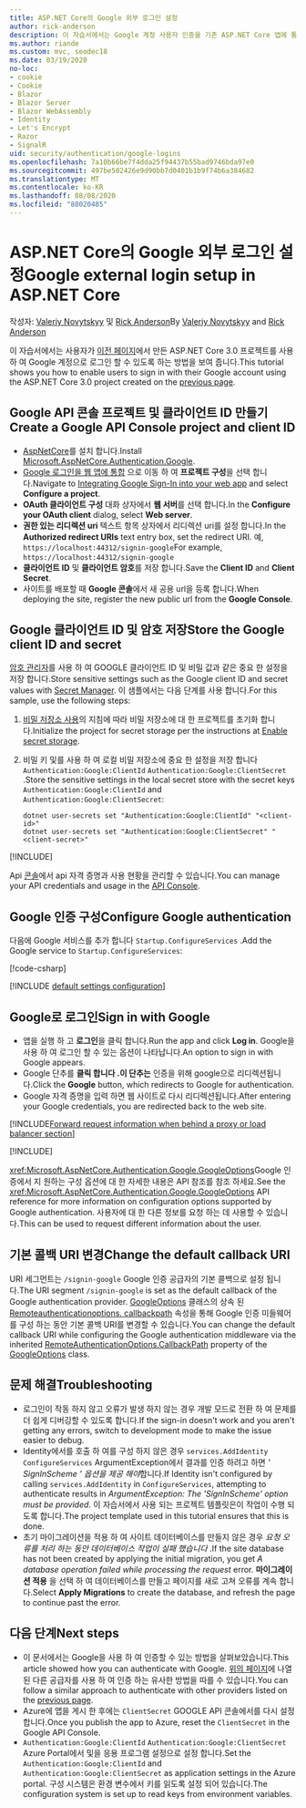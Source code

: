 ```yaml
---
title: ASP.NET Core의 Google 외부 로그인 설정
author: rick-anderson
description: 이 자습서에서는 Google 계정 사용자 인증을 기존 ASP.NET Core 앱에 통합 하는 방법을 보여 줍니다.
ms.author: riande
ms.custom: mvc, seodec18
ms.date: 03/19/2020
no-loc:
- cookie
- Cookie
- Blazor
- Blazor Server
- Blazor WebAssembly
- Identity
- Let's Encrypt
- Razor
- SignalR
uid: security/authentication/google-logins
ms.openlocfilehash: 7a10b66be7f4dda25f94437b55bad9746bda97e0
ms.sourcegitcommit: 497be502426e9d90bb7d0401b1b9f74b6a384682
ms.translationtype: MT
ms.contentlocale: ko-KR
ms.lasthandoff: 08/08/2020
ms.locfileid: "88020485"
---
```

# <a name="google-external-login-setup-in-aspnet-core"></a><span data-ttu-id="4ae3f-103">ASP.NET Core의 Google 외부 로그인 설정</span><span class="sxs-lookup"><span data-stu-id="4ae3f-103">Google external login setup in ASP.NET Core</span></span>

<span data-ttu-id="4ae3f-104">작성자: [Valeriy Novytskyy](https://github.com/01binary) 및 [Rick Anderson](https://twitter.com/RickAndMSFT)</span><span class="sxs-lookup"><span data-stu-id="4ae3f-104">By [Valeriy Novytskyy](https://github.com/01binary) and [Rick Anderson](https://twitter.com/RickAndMSFT)</span></span>

<span data-ttu-id="4ae3f-105">이 자습서에서는 사용자가 [이전 페이지](xref:security/authentication/social/index)에서 만든 ASP.NET Core 3.0 프로젝트를 사용 하 여 Google 계정으로 로그인 할 수 있도록 하는 방법을 보여 줍니다.</span><span class="sxs-lookup"><span data-stu-id="4ae3f-105">This tutorial shows you how to enable users to sign in with their Google account using the ASP.NET Core 3.0 project created on the [previous page](xref:security/authentication/social/index).</span></span>

## <a name="create-a-google-api-console-project-and-client-id"></a><span data-ttu-id="4ae3f-106">Google API 콘솔 프로젝트 및 클라이언트 ID 만들기</span><span class="sxs-lookup"><span data-stu-id="4ae3f-106">Create a Google API Console project and client ID</span></span>

* <span data-ttu-id="4ae3f-107">[AspNetCore](https://www.nuget.org/packages/Microsoft.AspNetCore.Authentication.Google)를 설치 합니다.</span><span class="sxs-lookup"><span data-stu-id="4ae3f-107">Install [Microsoft.AspNetCore.Authentication.Google](https://www.nuget.org/packages/Microsoft.AspNetCore.Authentication.Google).</span></span>
* <span data-ttu-id="4ae3f-108">[Google 로그인을 웹 앱에 통합](https://developers.google.com/identity/sign-in/web/sign-in) 으로 이동 하 여 **프로젝트 구성**을 선택 합니다.</span><span class="sxs-lookup"><span data-stu-id="4ae3f-108">Navigate to [Integrating Google Sign-In into your web app](https://developers.google.com/identity/sign-in/web/sign-in) and select **Configure a project**.</span></span>
* <span data-ttu-id="4ae3f-109">**OAuth 클라이언트 구성** 대화 상자에서 **웹 서버**를 선택 합니다.</span><span class="sxs-lookup"><span data-stu-id="4ae3f-109">In the **Configure your OAuth client** dialog, select **Web server**.</span></span>
* <span data-ttu-id="4ae3f-110">**권한 있는 리디렉션 uri** 텍스트 항목 상자에서 리디렉션 uri를 설정 합니다.</span><span class="sxs-lookup"><span data-stu-id="4ae3f-110">In the **Authorized redirect URIs** text entry box, set the redirect URI.</span></span> <span data-ttu-id="4ae3f-111">예, `https://localhost:44312/signin-google`</span><span class="sxs-lookup"><span data-stu-id="4ae3f-111">For example, `https://localhost:44312/signin-google`</span></span>
* <span data-ttu-id="4ae3f-112">**클라이언트 ID** 및 **클라이언트 암호**를 저장 합니다.</span><span class="sxs-lookup"><span data-stu-id="4ae3f-112">Save the **Client ID** and **Client Secret**.</span></span>
* <span data-ttu-id="4ae3f-113">사이트를 배포할 때 **Google 콘솔**에서 새 공용 url을 등록 합니다.</span><span class="sxs-lookup"><span data-stu-id="4ae3f-113">When deploying the site, register the new public url from the **Google Console**.</span></span>

## <a name="store-the-google-client-id-and-secret"></a><span data-ttu-id="4ae3f-114">Google 클라이언트 ID 및 암호 저장</span><span class="sxs-lookup"><span data-stu-id="4ae3f-114">Store the Google client ID and secret</span></span>

<span data-ttu-id="4ae3f-115">[암호 관리자](xref:security/app-secrets)를 사용 하 여 GOOGLE 클라이언트 ID 및 비밀 값과 같은 중요 한 설정을 저장 합니다.</span><span class="sxs-lookup"><span data-stu-id="4ae3f-115">Store sensitive settings such as the Google client ID and secret values with [Secret Manager](xref:security/app-secrets).</span></span> <span data-ttu-id="4ae3f-116">이 샘플에서는 다음 단계를 사용 합니다.</span><span class="sxs-lookup"><span data-stu-id="4ae3f-116">For this sample, use the following steps:</span></span>

1. <span data-ttu-id="4ae3f-117">[비밀 저장소 사용](xref:security/app-secrets#enable-secret-storage)의 지침에 따라 비밀 저장소에 대 한 프로젝트를 초기화 합니다.</span><span class="sxs-lookup"><span data-stu-id="4ae3f-117">Initialize the project for secret storage per the instructions at [Enable secret storage](xref:security/app-secrets#enable-secret-storage).</span></span>
1. <span data-ttu-id="4ae3f-118">비밀 키 및를 사용 하 여 로컬 비밀 저장소에 중요 한 설정을 저장 합니다 `Authentication:Google:ClientId` `Authentication:Google:ClientSecret` .</span><span class="sxs-lookup"><span data-stu-id="4ae3f-118">Store the sensitive settings in the local secret store with the secret keys `Authentication:Google:ClientId` and `Authentication:Google:ClientSecret`:</span></span>

    ```dotnetcli
    dotnet user-secrets set "Authentication:Google:ClientId" "<client-id>"
    dotnet user-secrets set "Authentication:Google:ClientSecret" "<client-secret>"
    ```

[!INCLUDE[](~/includes/environmentVarableColon.md)]

<span data-ttu-id="4ae3f-119">Api [콘솔](https://console.developers.google.com/apis/dashboard)에서 api 자격 증명과 사용 현황을 관리할 수 있습니다.</span><span class="sxs-lookup"><span data-stu-id="4ae3f-119">You can manage your API credentials and usage in the [API Console](https://console.developers.google.com/apis/dashboard).</span></span>

## <a name="configure-google-authentication"></a><span data-ttu-id="4ae3f-120">Google 인증 구성</span><span class="sxs-lookup"><span data-stu-id="4ae3f-120">Configure Google authentication</span></span>

<span data-ttu-id="4ae3f-121">다음에 Google 서비스를 추가 합니다 `Startup.ConfigureServices` .</span><span class="sxs-lookup"><span data-stu-id="4ae3f-121">Add the Google service to `Startup.ConfigureServices`:</span></span>

[!code-csharp[](~/security/authentication/social/social-code/3.x/StartupGoogle3x.cs?highlight=11-19)]

[!INCLUDE [default settings configuration](includes/default-settings2-2.md)]

## <a name="sign-in-with-google"></a><span data-ttu-id="4ae3f-122">Google로 로그인</span><span class="sxs-lookup"><span data-stu-id="4ae3f-122">Sign in with Google</span></span>

* <span data-ttu-id="4ae3f-123">앱을 실행 하 고 **로그인**을 클릭 합니다.</span><span class="sxs-lookup"><span data-stu-id="4ae3f-123">Run the app and click **Log in**.</span></span> <span data-ttu-id="4ae3f-124">Google을 사용 하 여 로그인 할 수 있는 옵션이 나타납니다.</span><span class="sxs-lookup"><span data-stu-id="4ae3f-124">An option to sign in with Google appears.</span></span>
* <span data-ttu-id="4ae3f-125">Google 단추를 **클릭 합니다 .이 단추는** 인증을 위해 google으로 리디렉션됩니다.</span><span class="sxs-lookup"><span data-stu-id="4ae3f-125">Click the **Google** button, which redirects to Google for authentication.</span></span>
* <span data-ttu-id="4ae3f-126">Google 자격 증명을 입력 하면 웹 사이트로 다시 리디렉션됩니다.</span><span class="sxs-lookup"><span data-stu-id="4ae3f-126">After entering your Google credentials, you are redirected back to the web site.</span></span>

[!INCLUDE[Forward request information when behind a proxy or load balancer section](includes/forwarded-headers-middleware.md)]

[!INCLUDE[](includes/chain-auth-providers.md)]

<span data-ttu-id="4ae3f-127"><xref:Microsoft.AspNetCore.Authentication.Google.GoogleOptions>Google 인증에서 지 원하는 구성 옵션에 대 한 자세한 내용은 API 참조를 참조 하세요.</span><span class="sxs-lookup"><span data-stu-id="4ae3f-127">See the <xref:Microsoft.AspNetCore.Authentication.Google.GoogleOptions> API reference for more information on configuration options supported by Google authentication.</span></span> <span data-ttu-id="4ae3f-128">사용자에 대 한 다른 정보를 요청 하는 데 사용할 수 있습니다.</span><span class="sxs-lookup"><span data-stu-id="4ae3f-128">This can be used to request different information about the user.</span></span>

## <a name="change-the-default-callback-uri"></a><span data-ttu-id="4ae3f-129">기본 콜백 URI 변경</span><span class="sxs-lookup"><span data-stu-id="4ae3f-129">Change the default callback URI</span></span>

<span data-ttu-id="4ae3f-130">URI 세그먼트는 `/signin-google` Google 인증 공급자의 기본 콜백으로 설정 됩니다.</span><span class="sxs-lookup"><span data-stu-id="4ae3f-130">The URI segment `/signin-google` is set as the default callback of the Google authentication provider.</span></span> <span data-ttu-id="4ae3f-131">[GoogleOptions](/dotnet/api/microsoft.aspnetcore.authentication.google.googleoptions) 클래스의 상속 된 [Remoteauthenticationoptions. callbackpath](/dotnet/api/microsoft.aspnetcore.authentication.remoteauthenticationoptions.callbackpath) 속성을 통해 Google 인증 미들웨어를 구성 하는 동안 기본 콜백 URI를 변경할 수 있습니다.</span><span class="sxs-lookup"><span data-stu-id="4ae3f-131">You can change the default callback URI while configuring the Google authentication middleware via the inherited [RemoteAuthenticationOptions.CallbackPath](/dotnet/api/microsoft.aspnetcore.authentication.remoteauthenticationoptions.callbackpath) property of the [GoogleOptions](/dotnet/api/microsoft.aspnetcore.authentication.google.googleoptions) class.</span></span>

## <a name="troubleshooting"></a><span data-ttu-id="4ae3f-132">문제 해결</span><span class="sxs-lookup"><span data-stu-id="4ae3f-132">Troubleshooting</span></span>

* <span data-ttu-id="4ae3f-133">로그인이 작동 하지 않고 오류가 발생 하지 않는 경우 개발 모드로 전환 하 여 문제를 더 쉽게 디버깅할 수 있도록 합니다.</span><span class="sxs-lookup"><span data-stu-id="4ae3f-133">If the sign-in doesn't work and you aren't getting any errors, switch to development mode to make the issue easier to debug.</span></span>
* <span data-ttu-id="4ae3f-134">Identity에서를 호출 하 여를 구성 하지 않은 경우 `services.AddIdentity` `ConfigureServices` ArgumentException에서 결과를 인증 하려고 하면 *' SignInScheme ' 옵션을 제공 해야*합니다.</span><span class="sxs-lookup"><span data-stu-id="4ae3f-134">If Identity isn't configured by calling `services.AddIdentity` in `ConfigureServices`, attempting to authenticate results in *ArgumentException: The 'SignInScheme' option must be provided*.</span></span> <span data-ttu-id="4ae3f-135">이 자습서에서 사용 되는 프로젝트 템플릿은이 작업이 수행 되도록 합니다.</span><span class="sxs-lookup"><span data-stu-id="4ae3f-135">The project template used in this tutorial ensures that this is done.</span></span>
* <span data-ttu-id="4ae3f-136">초기 마이그레이션을 적용 하 여 사이트 데이터베이스를 만들지 않은 경우 *요청 오류를 처리 하는 동안 데이터베이스 작업이 실패 했습니다* .</span><span class="sxs-lookup"><span data-stu-id="4ae3f-136">If the site database has not been created by applying the initial migration, you get *A database operation failed while processing the request* error.</span></span> <span data-ttu-id="4ae3f-137">**마이그레이션 적용** 을 선택 하 여 데이터베이스를 만들고 페이지를 새로 고쳐 오류를 계속 합니다.</span><span class="sxs-lookup"><span data-stu-id="4ae3f-137">Select **Apply Migrations** to create the database, and refresh the page to continue past the error.</span></span>

## <a name="next-steps"></a><span data-ttu-id="4ae3f-138">다음 단계</span><span class="sxs-lookup"><span data-stu-id="4ae3f-138">Next steps</span></span>

* <span data-ttu-id="4ae3f-139">이 문서에서는 Google을 사용 하 여 인증할 수 있는 방법을 살펴보았습니다.</span><span class="sxs-lookup"><span data-stu-id="4ae3f-139">This article showed how you can authenticate with Google.</span></span> <span data-ttu-id="4ae3f-140">[위의 페이지](xref:security/authentication/social/index)에 나열 된 다른 공급자를 사용 하 여 인증 하는 유사한 방법을 따를 수 있습니다.</span><span class="sxs-lookup"><span data-stu-id="4ae3f-140">You can follow a similar approach to authenticate with other providers listed on the [previous page](xref:security/authentication/social/index).</span></span>
* <span data-ttu-id="4ae3f-141">Azure에 앱을 게시 한 후에는 `ClientSecret` GOOGLE API 콘솔에서를 다시 설정 합니다.</span><span class="sxs-lookup"><span data-stu-id="4ae3f-141">Once you publish the app to Azure, reset the `ClientSecret` in the Google API Console.</span></span>
* <span data-ttu-id="4ae3f-142">`Authentication:Google:ClientId` `Authentication:Google:ClientSecret` Azure Portal에서 및을 응용 프로그램 설정으로 설정 합니다.</span><span class="sxs-lookup"><span data-stu-id="4ae3f-142">Set the `Authentication:Google:ClientId` and `Authentication:Google:ClientSecret` as application settings in the Azure portal.</span></span> <span data-ttu-id="4ae3f-143">구성 시스템은 환경 변수에서 키를 읽도록 설정 되어 있습니다.</span><span class="sxs-lookup"><span data-stu-id="4ae3f-143">The configuration system is set up to read keys from environment variables.</span></span>
